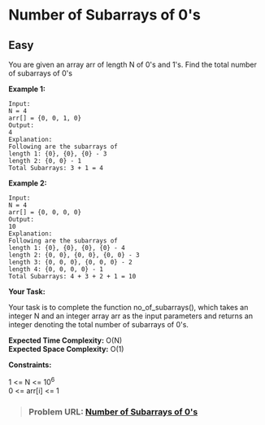 # **Number of Subarrays of 0's**

## **Easy**

You are given an array arr  of length N of 0's and 1's. Find the total number of subarrays of 0's

**Example 1:**

```
Input:
N = 4
arr[] = {0, 0, 1, 0}
Output:
4
Explanation:
Following are the subarrays of
length 1: {0}, {0}, {0} - 3
length 2: {0, 0} - 1
Total Subarrays: 3 + 1 = 4
```

**Example 2:**

```
Input:
N = 4
arr[] = {0, 0, 0, 0}
Output:
10
Explanation:
Following are the subarrays of
length 1: {0}, {0}, {0}, {0} - 4
length 2: {0, 0}, {0, 0}, {0, 0} - 3
length 3: {0, 0, 0}, {0, 0, 0} - 2
length 4: {0, 0, 0, 0} - 1
Total Subarrays: 4 + 3 + 2 + 1 = 10
```

**Your Task:**  

Your task is to complete the function no_of_subarrays(), which takes an integer N and an integer array arr as the input parameters and returns an integer denoting the total number of subarrays of 0's.

**Expected Time Complexity:** O(N)  
**Expected Space Complexity:** O(1)    

**Constraints:**

1 <= N <= $10^6$  
0 <= arr[i] <= 1  

> ### **Problem URL: [Number of Subarrays of 0's](https://practice.geeksforgeeks.org/problems/0960a833f70b09c59444ea487f99729929fc8910/1)**
